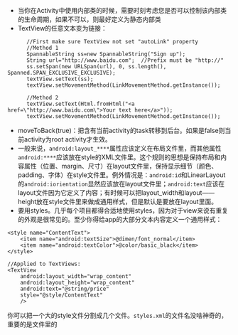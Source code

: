 
- 当你在Activity中使用内部类的时候，需要时刻考虑您是否可以控制该内部类的生命周期，如果不可以，则最好定义为静态内部类
- TextView的任意文本变为链接：
```
      //First make sure TextView not set "autoLink" property
      //Method 1
      SpannableString ss=new SpannableString("Sign up");
      String url="http://www.baidu.com";  //Prefix must be "http://"
      ss.setSpan(new URLSpan(url), 0, ss.length(), Spanned.SPAN_EXCLUSIVE_EXCLUSIVE);
      textView.setText(ss);
      textView.setMovementMethod(LinkMovementMethod.getInstance());
        
      //Method 2
      textView.setText(Html.fromHtml("<a href=\"http://www.baidu.com\">Your text here</a>"));
      textView.setMovementMethod(LinkMovementMethod.getInstance());
```

- moveToBack(true)：把含有当前activity的task转移到后台。如果是false则当前activity为root activity才生效。
- 一般来说，`android:layout_****`属性应该定义在布局文件里，而其他属性`android:****`应该放在style的XML文件里。这个规则的思想是保持布局和内容属性（位置、margin、尺寸）在layout文件里，保持显示细节（颜色、padding、字体）在style文件里。例外情况是：`android:id`和LinearLayout的`android:iorientation`显然应该放在layout文件里；`android:text`应该在layout文件因为它定义了内容；有时候可以把layout_width和layout——height放在style文件里来做成通用样式，但是默认是要放在layout里面。
- 要用styles。几乎每个项目都得合适地使用styles，因为对于view来说有重复的外观是很常见的。至少你得给app的大部分文本内容定义一个通用样式：
```
<style name="ContentText">
    <item name="android:textSize">@dimen/font_normal</item>
    <item name="android:textColor">@color/basic_black</item>
</style>

//Applied to TextViews:
<TextView
    android:layout_width="wrap_content"
    android:layout_height="wrap_content"
    android:text="@string/price"
    style="@style/ContentText"
    />
```

你可以把一个大的style文件分割成几个文件。`styles.xml`的文件名没啥神奇的，重要的是文件里的<style>标签。因此你可以有style_home.xml, styles_item_details.xml之类的。不像build系统下的其他文件夹名，values下面的文件名可以很随意。

- AS编译R文件丢失，常见原因是: 
      1. xml有错误
      2. res下面的资源文件格式有问题(如，jpeg的图片用的却是png的后缀)

